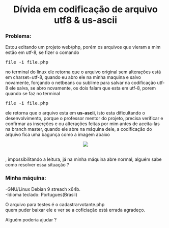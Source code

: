 
<html lang="pt-BR">
    <head>
        <meta charset="utf-8">
        <meta http-equiv="X-UA-Compatible" content="IE=edge">
        <meta name="viewport" content="width=device-width, initial-scale=1">
    </head>
    <body>
        <h1><center>Dívida em codificação de arquivo utf8 & us-ascii</center></h1>
    <h3>Problema:</h3>
    <p>
    Estou editando um projeto web/php, porém os arquivos que vieram a mim estão em utf-8, se fizer 
    o comando <pre>file -i file.php</pre> no terminal do linux ele retorna que o arquivo original
    sem alterações está em charset=utf-8, quando eu abro ele na minha maquina e salvo novamente,
    forçando o netbeans ou sublime para salvar na codificação utf-8 ele salva, se abro novamente, os dois falam que esta em utf-8, porem quando se faz no terminal <pre>file -i file.php</pre> ele retorna que o arquivo esta em <strong>us-ascii</strong>, isto esta dificultando o desenvolvimento, porque o professor mentor do projeto, precisa verificar e confirmar as inserções
     e ou alterações feitas por mim antes de aceita-las na branch master, quando ele abre na máquina dele, a codificação do arquivo fica uma bagunça como a imagem abaixo <br>
     <p align="center"><img src="https://s9.postimg.cc/9x2yxccbj/e9b91967-d2b5-49ff-b8b4-aae19493e812.jpg"></p><br>, impossibilitando a leitura, já na minha máquina abre normal, alguém sabe como resolver essa situação ?
    </p>
    <h3>Minha máquina: </h3>
    <p>
    	-GNU/Linux Debian 9 streach x64b.<br>
    	-Idioma teclado: Portugues(Brasil)
    </p>
    <p>
    	O arquivo para testes é o cadastrarvotante.php<br>
    	quem puder baixar ele e ver se a coficiação está errada agradeço.
    </p>
    <p>
    	Alguém poderia ajudar ?
    </p>
</body>
</html>
